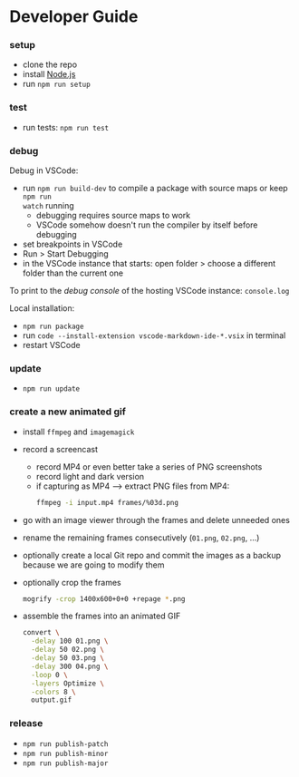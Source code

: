 # Developer Guide

### setup

- clone the repo
- install [Node.js](https://nodejs.org)
- run <code type="npm/script-call">npm run setup</code>

### test

- run tests: <code type="npm/script-call">npm run test</code>

### debug

Debug in VSCode:

- run <code type="npm/script-call">npm run build-dev</code> to compile a package
  with source maps or keep <code type="npm/script-call">npm run watch</code>
  running
  - debugging requires source maps to work
  - VSCode somehow doesn't run the compiler by itself before debugging
- set breakpoints in VSCode
- Run > Start Debugging
- in the VSCode instance that starts: open folder > choose a different folder
  than the current one

To print to the _debug console_ of the hosting VSCode instance: `console.log`

Local installation:

- <code type="npm/script-call">npm run package</code>
- run `code --install-extension vscode-markdown-ide-*.vsix` in terminal
- restart VSCode

### update

- <code type="npm/script-call">npm run update</code>

### create a new animated gif

- install `ffmpeg` and `imagemagick`
- record a screencast
  - record MP4 or even better take a series of PNG screenshots
  - record light and dark version
  - if capturing as MP4 --> extract PNG files from MP4:
    ```bash
    ffmpeg -i input.mp4 frames/%03d.png
    ```
- go with an image viewer through the frames and delete unneeded ones
- rename the remaining frames consecutively (`01.png`, `02.png`, ...)
- optionally create a local Git repo and commit the images as a backup because
  we are going to modify them
- optionally crop the frames

  ```bash
  mogrify -crop 1400x600+0+0 +repage *.png
  ```
- assemble the frames into an animated GIF

  ```bash
  convert \
    -delay 100 01.png \
    -delay 50 02.png \
    -delay 50 03.png \
    -delay 300 04.png \
    -loop 0 \
    -layers Optimize \
    -colors 8 \
    output.gif
  ```

### release

- <code type="npm/script-call">npm run publish-patch</code>
- <code type="npm/script-call">npm run publish-minor</code>
- <code type="npm/script-call">npm run publish-major</code>
